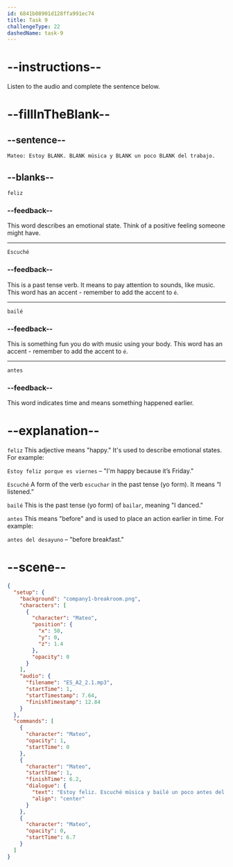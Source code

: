 ```yaml
---
id: 6841b08901d128ffa991ec74
title: Task 9
challengeType: 22
dashedName: task-9
---
```


<!-- (Audio) Mateo: Estoy feliz. Escuché música y bailé un poco antes del trabajo. -->

# --instructions--

Listen to the audio and complete the sentence below.

# --fillInTheBlank--

## --sentence--

`Mateo: Estoy BLANK. BLANK música y BLANK un poco BLANK del trabajo.`

## --blanks--

`feliz`

### --feedback--

This word describes an emotional state. Think of a positive feeling someone might have.

---

`Escuché`

### --feedback--

This is a past tense verb. It means to pay attention to sounds, like music. This word has an accent - remember to add the accent to `é`.

---

`bailé`

### --feedback--

This is something fun you do with music using your body. This word has an accent - remember to add the accent to `é`.

---

`antes`

### --feedback--

This word indicates time and means something happened earlier.

# --explanation--

`feliz` This adjective means "happy." It's used to describe emotional states. For example:

`Estoy feliz porque es viernes` – "I'm happy because it’s Friday."

`Escuché` A form of the verb `escuchar` in the past tense (yo form). It means “I listened.”

`bailé` This is the past tense (yo form) of `bailar`, meaning "I danced."

`antes` This means "before" and is used to place an action earlier in time. For example:

`antes del desayuno` – "before breakfast."

# --scene--

```json
{
  "setup": {
    "background": "company1-breakroom.png",
    "characters": [
      {
        "character": "Mateo",
        "position": {
          "x": 50,
          "y": 0,
          "z": 1.4
        },
        "opacity": 0
      }
    ],
    "audio": {
      "filename": "ES_A2_2.1.mp3",
      "startTime": 1,
      "startTimestamp": 7.64,
      "finishTimestamp": 12.84
    }
  },
  "commands": [
    {
      "character": "Mateo",
      "opacity": 1,
      "startTime": 0
    },
    {
      "character": "Mateo",
      "startTime": 1,
      "finishTime": 6.2,
      "dialogue": {
        "text": "Estoy feliz. Escuché música y bailé un poco antes del trabajo.",
        "align": "center"
      }
    },
    {
      "character": "Mateo",
      "opacity": 0,
      "startTime": 6.7
    }
  ]
}
```

